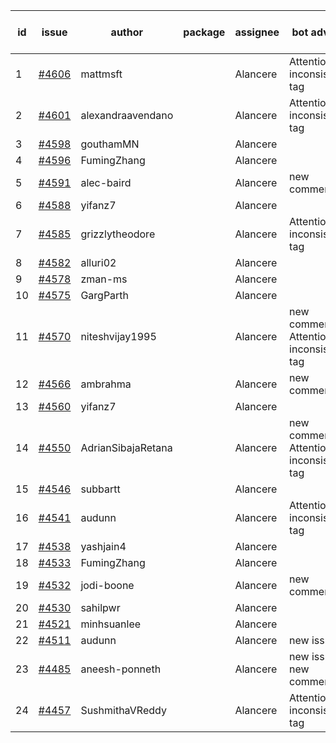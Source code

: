 | id | issue | author | package | assignee | bot advice | created date of issue | target release date | date from target |
| ------ | ------ | ------ | ------ | ------ | ------ | ------ | ------ | :-----: |
| 1 | [#4606](https://github.com/Azure/sdk-release-request/issues/4606) | mattmsft |  | Alancere | Attention to inconsistent tag | 10-03 | 10-27 |  |
| 2 | [#4601](https://github.com/Azure/sdk-release-request/issues/4601) | alexandraavendano |  | Alancere | Attention to inconsistent tag | 10-02 | 10-27 |  |
| 3 | [#4598](https://github.com/Azure/sdk-release-request/issues/4598) | gouthamMN |  | Alancere |  | 10-02 | 10-27 |  |
| 4 | [#4596](https://github.com/Azure/sdk-release-request/issues/4596) | FumingZhang |  | Alancere |  | 09-29 | 10-27 |  |
| 5 | [#4591](https://github.com/Azure/sdk-release-request/issues/4591) | alec-baird |  | Alancere | new comment. | 09-28 | 10-27 |  |
| 6 | [#4588](https://github.com/Azure/sdk-release-request/issues/4588) | yifanz7 |  | Alancere |  | 09-28 | 10-27 |  |
| 7 | [#4585](https://github.com/Azure/sdk-release-request/issues/4585) | grizzlytheodore |  | Alancere | Attention to inconsistent tag | 09-27 | 10-27 |  |
| 8 | [#4582](https://github.com/Azure/sdk-release-request/issues/4582) | alluri02 |  | Alancere |  | 09-27 | 10-27 |  |
| 9 | [#4578](https://github.com/Azure/sdk-release-request/issues/4578) | zman-ms |  | Alancere |  | 09-26 | 10-27 |  |
| 10 | [#4575](https://github.com/Azure/sdk-release-request/issues/4575) | GargParth |  | Alancere |  | 09-26 | 10-27 |  |
| 11 | [#4570](https://github.com/Azure/sdk-release-request/issues/4570) | niteshvijay1995 |  | Alancere | new comment. Attention to inconsistent tag | 09-26 | 10-27 |  |
| 12 | [#4566](https://github.com/Azure/sdk-release-request/issues/4566) | ambrahma |  | Alancere | new comment. | 09-25 | 10-27 |  |
| 13 | [#4560](https://github.com/Azure/sdk-release-request/issues/4560) | yifanz7 |  | Alancere |  | 09-25 | 10-27 |  |
| 14 | [#4550](https://github.com/Azure/sdk-release-request/issues/4550) | AdrianSibajaRetana |  | Alancere | new comment. Attention to inconsistent tag | 09-22 | 10-27 |  |
| 15 | [#4546](https://github.com/Azure/sdk-release-request/issues/4546) | subbartt |  | Alancere |  | 09-22 | 10-27 |  |
| 16 | [#4541](https://github.com/Azure/sdk-release-request/issues/4541) | audunn |  | Alancere | Attention to inconsistent tag | 09-21 | 10-27 |  |
| 17 | [#4538](https://github.com/Azure/sdk-release-request/issues/4538) | yashjain4 |  | Alancere |  | 09-21 | 10-27 |  |
| 18 | [#4533](https://github.com/Azure/sdk-release-request/issues/4533) | FumingZhang |  | Alancere |  | 09-21 | 10-27 |  |
| 19 | [#4532](https://github.com/Azure/sdk-release-request/issues/4532) | jodi-boone |  | Alancere | new comment. | 09-20 | 10-27 |  |
| 20 | [#4530](https://github.com/Azure/sdk-release-request/issues/4530) | sahilpwr |  | Alancere |  | 09-20 | 10-27 |  |
| 21 | [#4521](https://github.com/Azure/sdk-release-request/issues/4521) | minhsuanlee |  | Alancere |  | 09-13 | 10-27 |  |
| 22 | [#4511](https://github.com/Azure/sdk-release-request/issues/4511) | audunn |  | Alancere | new issue. | 09-08 | 10-27 |  |
| 23 | [#4485](https://github.com/Azure/sdk-release-request/issues/4485) | aneesh-ponneth |  | Alancere | new issue. new comment. | 08-31 | 09-22 |  |
| 24 | [#4457](https://github.com/Azure/sdk-release-request/issues/4457) | SushmithaVReddy |  | Alancere | Attention to inconsistent tag | 08-23 | 09-22 |  |

